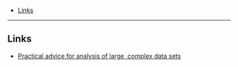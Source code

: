 - [Links](#links)
____
## Links

- [Practical advice for analysis of large, complex data
  sets](http://www.unofficialgoogledatascience.com/2016/10/practical-advice-for-analysis-of-large.html)
